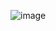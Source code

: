 ![image](https://user-images.githubusercontent.com/36858976/175041821-6077af7a-91a9-42fb-b5c5-95031c0e6853.png)
